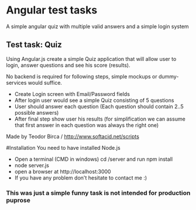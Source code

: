 # Angular test tasks

A simple angular quiz with multiple valid answers and a simple login system


## Test task: Quiz

Using Angular.js create a simple Quiz application that will allow user to login, answer questions and see his score (results).

No backend is required for following steps, simple mockups or dummy-services would suffice.

* Create Login screen with Email/Password fields 
* After login user would see a simple Quiz consisting of 5 questions
* User should answer each question (Each question should contain 2..5 possible answers)
* After final step show user his results (for simplification we can assume that first answer in each question was always the right one)

Made by Teodor Birca / http://www.softacid.net/scripts 


#Installation
You need to have installed Node.js
* Open a terminal (CMD in windows) cd /server and run npm install
* node server.js
* open  a browser at http://localhost:3000 
* If you have any problem don't hesitate to contact me :) 
<h3>This was just a simple funny task is not intended for production puprose</h3>
